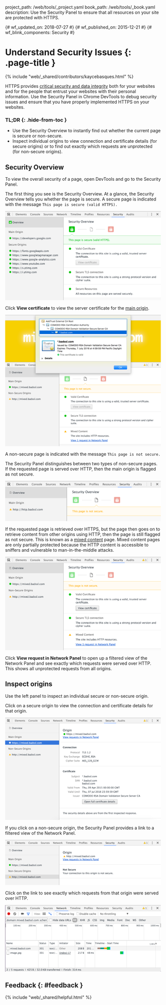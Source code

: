 project_path: /web/tools/_project.yaml book_path: /web/tools/_book.yaml description: Use the Security Panel to ensure that all resources on your site are protected with HTTPS.

{# wf_updated_on: 2018-07-27 #} {# wf_published_on: 2015-12-21 #} {# wf_blink_components: Security #}

# Understand Security Issues {: .page-title }

{% include "web/_shared/contributors/kaycebasques.html" %}

HTTPS provides [critical security and data integrity](/web/fundamentals/security/encrypt-in-transit/why-https) both for your websites and for the people that entrust your websites with their personal information. Use the Security Panel in Chrome DevTools to debug security issues and ensure that you have properly implemented HTTPS on your websites.

### TL;DR {: .hide-from-toc }

- Use the Security Overview to instantly find out whether the current page is secure or non-secure.
- Inspect individual origins to view connection and certificate details (for secure origins) or to find out exactly which requests are unprotected (for non-secure origins).

## Security Overview

To view the overall security of a page, open DevTools and go to the Security Panel.

The first thing you see is the Security Overview. At a glance, the Security Overview tells you whether the page is secure. A secure page is indicated with the message `This page is secure (valid HTTPS).`

![security overview, secure page](images/overview-secure.png)

Click **View certificate** to view the server certificate for the [main origin](https://en.wikipedia.org/wiki/Same-origin_policy).

![view certificate](images/view-certificate.png)

A non-secure page is indicated with the message `This page is not secure.`

The Security Panel distinguishes between two types of non-secure pages. If the requested page is served over HTTP, then the main origin is flagged as not secure.

![security overview, non-secure main origin](images/overview-non-secure.png)

If the requested page is retrieved over HTTPS, but the page then goes on to retrieve content from other origins using HTTP, then the page is still flagged as not secure. This is known as a [mixed content](/web/fundamentals/security/prevent-mixed-content/what-is-mixed-content) page. Mixed content pages are only partially protected because the HTTP content is accessible to sniffers and vulnerable to man-in-the-middle attacks.

![security overview, mixed content](images/overview-mixed.png)

Click **View request in Network Panel** to open up a filtered view of the Network Panel and see exactly which requests were served over HTTP. This shows all unprotected requests from all origins.

## Inspect origins

Use the left panel to inspect an individual secure or non-secure origin.

Click on a secure origin to view the connection and certificate details for that origin.

![origin details, secure](images/origin-detail-secure.png)

If you click on a non-secure origin, the Security Panel provides a link to a filtered view of the Network Panel.

![origin details, non-secure](images/origin-detail-non-secure.png)

Click on the link to see exactly which requests from that origin were served over HTTP.

![network panel, non-secure resources, one origin](images/network-one.png)

## Feedback {: #feedback }

{% include "web/_shared/helpful.html" %}